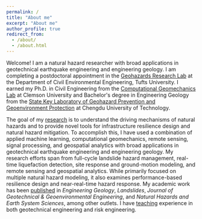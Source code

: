 ```yaml
---
permalink: /
title: "About me"
excerpt: "About me"
author_profile: true
redirect_from: 
  - /about/
  - /about.html
---
```


Welcome! I am a natural hazard researcher with broad applications in geotechnical earthquake engineering and engineering geology. I am completing a postdoctoral appointment in the [Geohazards Research Lab](https://sites.tufts.edu/geohazards/) at the Department of Civil Environmental Engineering, Tufts University. I earned my Ph.D. in Civil Engineering from the [Computational Geomechanics Lab](https://cecas.clemson.edu/geomechanics/) at Clemson University and Bachelor's degree in Engineering Geology from the [State Key Laboratory of Geohazard Prevention and Geoenvironment Protection](http://www.sklgp.cdut.edu.cn) at  Chengdu University of Technology. 

The goal of my [research](research) is to understand the driving mechanisms of natural hazards and to provide novel tools for infrastructure resilience design and natural hazard mitigation. To accomplish this, I have used a combination of applied machine learning, computational geomechanics, remote sensing, signal processing, and geospatial analytics with broad applications in geotechnical earthquake engineering and engineering geology. My research efforts span from full-cycle landslide hazard management, real-time liquefaction detection, site response and ground-motion modeling, and remote sensing and geospatial analytics. While primarily focused on multiple natural hazard modeling, it also examines performance-based resilience design and near-real-time hazard response. My academic work has been [published](publications) in *Engineering Geology*, *Landslides*, *Journal of Geotechnical & Geoenvironmental Engineering*, and *Natural Hazards and Earth System Sciences*, among other outlets. I have [teaching](teaching) experience in both geotechnical engineering and risk engineering.